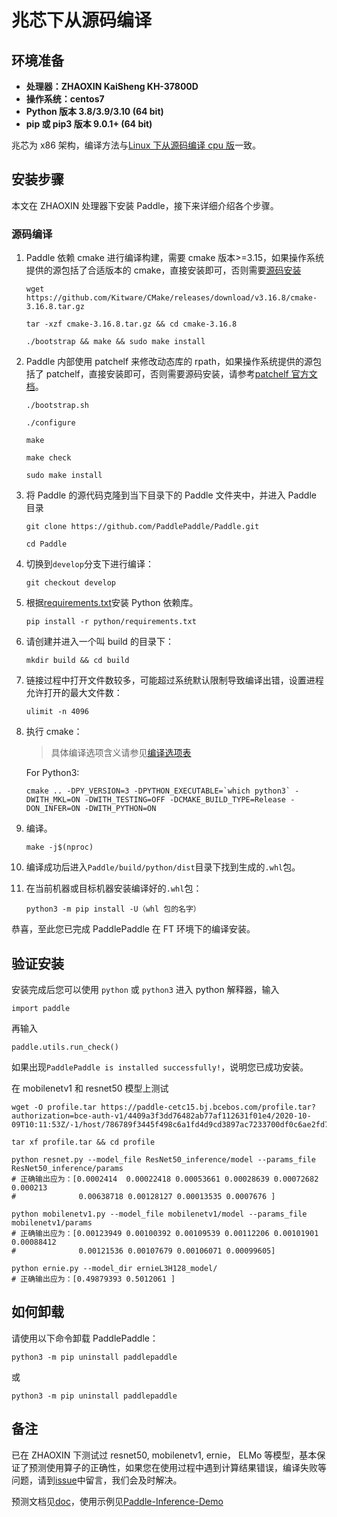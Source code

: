 # **兆芯下从源码编译**

## 环境准备

* **处理器：ZHAOXIN KaiSheng KH-37800D**
* **操作系统：centos7**
* **Python 版本 3.8/3.9/3.10 (64 bit)**
* **pip 或 pip3 版本 9.0.1+ (64 bit)**

兆芯为 x86 架构，编译方法与[Linux 下从源码编译 cpu 版](https://www.paddlepaddle.org.cn/documentation/docs/zh/develop/install/compile/compile_Linux.html)一致。

## 安装步骤

本文在 ZHAOXIN 处理器下安装 Paddle，接下来详细介绍各个步骤。

<a name="zhaoxin_source"></a>
### **源码编译**

1. Paddle 依赖 cmake 进行编译构建，需要 cmake 版本>=3.15，如果操作系统提供的源包括了合适版本的 cmake，直接安装即可，否则需要[源码安装](https://github.com/Kitware/CMake)

    ```
    wget https://github.com/Kitware/CMake/releases/download/v3.16.8/cmake-3.16.8.tar.gz
    ```

    ```
    tar -xzf cmake-3.16.8.tar.gz && cd cmake-3.16.8
    ```

    ```
    ./bootstrap && make && sudo make install
    ```

2. Paddle 内部使用 patchelf 来修改动态库的 rpath，如果操作系统提供的源包括了 patchelf，直接安装即可，否则需要源码安装，请参考[patchelf 官方文档](https://github.com/NixOS/patchelf)。

    ```
    ./bootstrap.sh
    ```

    ```
    ./configure
    ```

    ```
    make
    ```

    ```
    make check
    ```

    ```
    sudo make install
    ```

3. 将 Paddle 的源代码克隆到当下目录下的 Paddle 文件夹中，并进入 Paddle 目录

    ```
    git clone https://github.com/PaddlePaddle/Paddle.git
    ```

    ```
    cd Paddle
    ```

4. 切换到`develop`分支下进行编译：

    ```
    git checkout develop
    ```

5. 根据[requirements.txt](https://github.com/PaddlePaddle/Paddle/blob/develop/python/requirements.txt)安装 Python 依赖库。

    ```
    pip install -r python/requirements.txt
    ```

6. 请创建并进入一个叫 build 的目录下：

    ```
    mkdir build && cd build
    ```

7. 链接过程中打开文件数较多，可能超过系统默认限制导致编译出错，设置进程允许打开的最大文件数：

    ```
    ulimit -n 4096
    ```

8. 执行 cmake：

    >具体编译选项含义请参见[编译选项表](https://www.paddlepaddle.org.cn/documentation/docs/zh/develop/install/Tables.html#Compile)

    For Python3:
    ```
    cmake .. -DPY_VERSION=3 -DPYTHON_EXECUTABLE=`which python3` -DWITH_MKL=ON -DWITH_TESTING=OFF -DCMAKE_BUILD_TYPE=Release -DON_INFER=ON -DWITH_PYTHON=ON
    ```

9. 编译。

    ```
    make -j$(nproc)
    ```

10. 编译成功后进入`Paddle/build/python/dist`目录下找到生成的`.whl`包。

11. 在当前机器或目标机器安装编译好的`.whl`包：

    ```
    python3 -m pip install -U（whl 包的名字）
    ```

恭喜，至此您已完成 PaddlePaddle 在 FT 环境下的编译安装。


## **验证安装**
安装完成后您可以使用 `python` 或 `python3` 进入 python 解释器，输入
```
import paddle
```
再输入
```
paddle.utils.run_check()
```

如果出现`PaddlePaddle is installed successfully!`，说明您已成功安装。

在 mobilenetv1 和 resnet50 模型上测试

```
wget -O profile.tar https://paddle-cetc15.bj.bcebos.com/profile.tar?authorization=bce-auth-v1/4409a3f3dd76482ab77af112631f01e4/2020-10-09T10:11:53Z/-1/host/786789f3445f498c6a1fd4d9cd3897ac7233700df0c6ae2fd78079eba89bf3fb
```
```
tar xf profile.tar && cd profile
```
```
python resnet.py --model_file ResNet50_inference/model --params_file ResNet50_inference/params
# 正确输出应为：[0.0002414  0.00022418 0.00053661 0.00028639 0.00072682 0.000213
#              0.00638718 0.00128127 0.00013535 0.0007676 ]
```
```
python mobilenetv1.py --model_file mobilenetv1/model --params_file mobilenetv1/params
# 正确输出应为：[0.00123949 0.00100392 0.00109539 0.00112206 0.00101901 0.00088412
#              0.00121536 0.00107679 0.00106071 0.00099605]
```
```
python ernie.py --model_dir ernieL3H128_model/
# 正确输出应为：[0.49879393 0.5012061 ]
```

## **如何卸载**
请使用以下命令卸载 PaddlePaddle：

```
python3 -m pip uninstall paddlepaddle
```
或
```
python3 -m pip uninstall paddlepaddle
```

## **备注**

已在 ZHAOXIN 下测试过 resnet50, mobilenetv1, ernie， ELMo 等模型，基本保证了预测使用算子的正确性，如果您在使用过程中遇到计算结果错误，编译失败等问题，请到[issue](https://github.com/PaddlePaddle/Paddle/issues)中留言，我们会及时解决。

预测文档见[doc](https://www.paddlepaddle.org.cn/documentation/docs/zh/develop/guides/05_inference_deployment/inference/native_infer.html)，使用示例见[Paddle-Inference-Demo](https://github.com/PaddlePaddle/Paddle-Inference-Demo)
